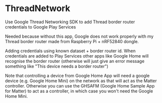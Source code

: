 # ThreadNetwork
Use Google Thread Networking SDK to add Thread border router credentials to Google Play Services

Needed because without this app, Google does not work properly with my Thread border router made 
from Raspberry Pi + nRF52840 dongle.

Adding credentials using known dataset + border router id. When credentials are added to Play Services 
other apps like Google Home will recognise the border router (otherwise will just give an error message 
something like "This device needs a border router")

Note that controlling a device from Google Home App will need a google device (e.g. Google Home Mini) on the 
network as that will act as the Matter controller. Otherwise you can use the GHSAFM (Google Home Sample 
App for Matter) to act as a controller, in which case you won't need the Google Home Mini.
